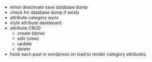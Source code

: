 - when deactivate save database dump
- check for database dump if exists
- attribute category wync
- style attribute dashboard
- attribute CRUD
	- create (done)
	- edit (view)
	- update
	- delete
- hook each post in wordpress on load to render category attributes.